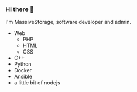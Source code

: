 ### Hi there 👋
I'm MassiveStorage, software developer and admin.
 - Web
   - PHP
   - HTML
   - CSS
 - C++
 - Python
 - Docker
 - Ansible
 - a little bit of nodejs
